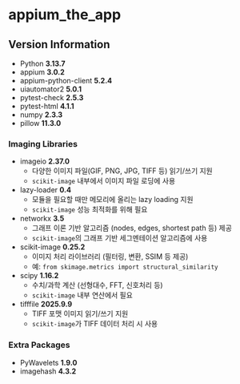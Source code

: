 # appium_the_app

## Version Information

- Python **3.13.7**
- appium **3.0.2**
- appium-python-client **5.2.4**
- uiautomator2 **5.0.1**
- pytest-check **2.5.3**
- pytest-html **4.1.1**
- numpy **2.3.3**
- pillow **11.3.0**

### Imaging Libraries
- imageio **2.37.0**  
  - 다양한 이미지 파일(GIF, PNG, JPG, TIFF 등) 읽기/쓰기 지원  
  - `scikit-image` 내부에서 이미지 파일 로딩에 사용
- lazy-loader **0.4**  
  - 모듈을 필요할 때만 메모리에 올리는 lazy loading 지원  
  - `scikit-image` 성능 최적화를 위해 필요
- networkx **3.5**  
  - 그래프 이론 기반 알고리즘 (nodes, edges, shortest path 등) 제공  
  - `scikit-image`의 그래프 기반 세그멘테이션 알고리즘에 사용
- scikit-image **0.25.2**  
  - 이미지 처리 라이브러리 (필터링, 변환, SSIM 등 제공)  
  - 예: `from skimage.metrics import structural_similarity`
- scipy **1.16.2**  
  - 수치/과학 계산 (선형대수, FFT, 신호처리 등)  
  - `scikit-image` 내부 연산에서 필요
- tifffile **2025.9.9**  
  - TIFF 포맷 이미지 읽기/쓰기 지원  
  - `scikit-image`가 TIFF 데이터 처리 시 사용

### Extra Packages
- PyWavelets **1.9.0**
- imagehash **4.3.2**